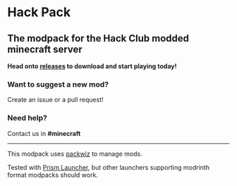 # Hack Pack
## The modpack for the Hack Club modded minecraft server

**Head onto [releases](https://github.com/hackclub/modpack/releases/latest) to download and start playing today!**

### Want to suggest a new mod? 
Create an issue or a pull request!

### Need help?
Contact us in **#minecraft**

---

This modpack uses [packwiz](https://packwiz.infra.link/) to manage mods.

Tested with [Prism Launcher](https://prismlauncher.org/), but other launchers supporting modrinth format modpacks should work.
